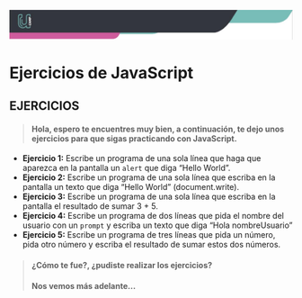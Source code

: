 ![Banner](./imagenes/banner.png)

# Ejercicios de JavaScript

## EJERCICIOS

>#### Hola, espero te encuentres muy bien, a continuación, te dejo unos ejercicios para que sigas practicando con JavaScript.

- **Ejercicio 1:** Escribe un programa de una sola línea que haga que aparezca en la pantalla un `alert` que diga “Hello World”.
- **Ejercicio 2:** Escribe un programa de una sola línea que escriba en la pantalla un texto que diga “Hello World” (document.write).
- **Ejercicio 3:** Escribe un programa de una sola línea que escriba en la pantalla el resultado de sumar 3 + 5.
- **Ejercicio 4:** Escribe un programa de dos líneas que pida el nombre del usuario con un `prompt` y escriba un texto que diga “Hola nombreUsuario”
- **Ejercicio 5:** Escribe un programa de tres líneas que pida un número, pida otro número y escriba el resultado de sumar estos dos números.

>#### ¿Cómo te fue?, ¿pudiste realizar los ejercicios?
>#### Nos vemos más adelante...
